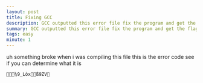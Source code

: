 ```yaml
---
layout: post
title: Fixing GCC
description: GCC outputted this error file fix the program and get the flag 
summary: GCC outputted this error file fix the program and get the flag 
tags: easy
minute: 1
---
```


uh something broke when i was compiling this file this is the error code see if you can determine what it is 
```
¼9_Lòxß9ZV
```

